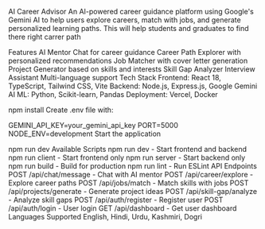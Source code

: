 AI Career Advisor
An AI-powered career guidance platform using Google's Gemini AI to help users explore careers, match with jobs, and generate personalized learning paths. This will help students and graduates to find there right carrer path

Features
AI Mentor Chat for career guidance
Career Path Explorer with personalized recommendations
Job Matcher with cover letter generation
Project Generator based on skills and interests
Skill Gap Analyzer
Interview Assistant
Multi-language support
Tech Stack
Frontend: React 18, TypeScript, Tailwind CSS, Vite Backend: Node.js, Express.js, Google Gemini AI ML: Python, Scikit-learn, Pandas Deployment: Vercel, Docker


npm install
Create .env file with:

GEMINI_API_KEY=your_gemini_api_key
PORT=5000
NODE_ENV=development
Start the application

npm run dev
Available Scripts
npm run dev - Start frontend and backend
npm run client - Start frontend only
npm run server - Start backend only
npm run build - Build for production
npm run lint - Run ESLint
API Endpoints
POST /api/chat/message - Chat with AI mentor
POST /api/career/explore - Explore career paths
POST /api/jobs/match - Match skills with jobs
POST /api/projects/generate - Generate project ideas
POST /api/skill-gap/analyze - Analyze skill gaps
POST /api/auth/register - Register user
POST /api/auth/login - User login
GET /api/dashboard - Get user dashboard
Languages Supported
English, Hindi, Urdu, Kashmiri, Dogri

